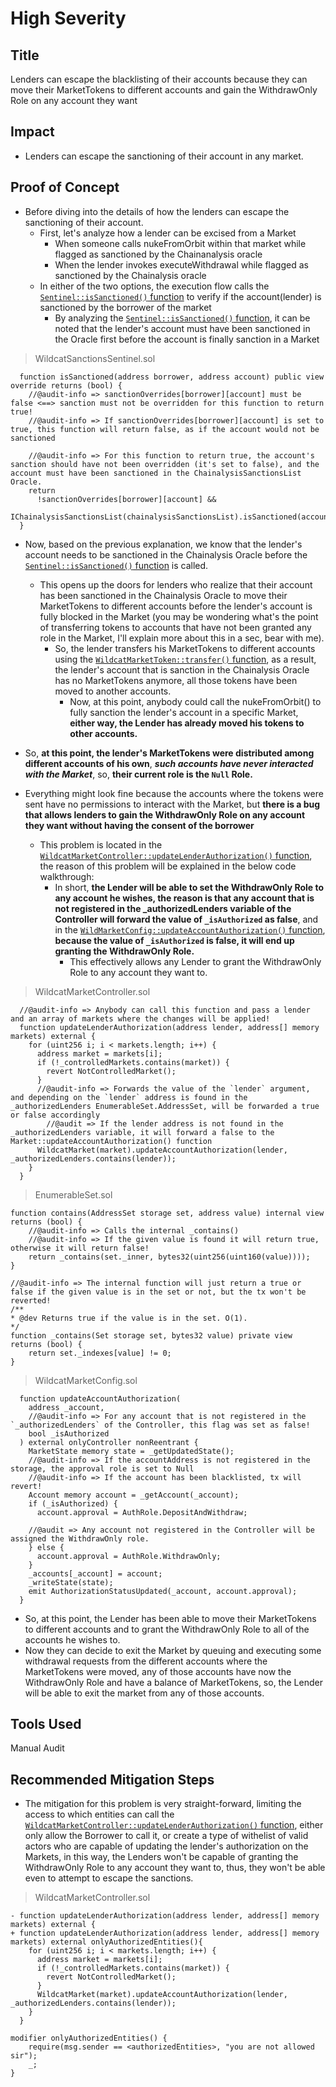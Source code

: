 # High Severity

## Title
Lenders can escape the blacklisting of their accounts because they can move their MarketTokens to different accounts and gain the WithdrawOnly Role on any account they want

## Impact
- Lenders can escape the sanctioning of their account in any market.

## Proof of Concept
- Before diving into the details of how the lenders can escape the sanctioning of their account.
    - First, let's analyze how a lender can be excised from a Market 
        - When someone calls nukeFromOrbit within that market while flagged as sanctioned by the Chainanalysis oracle
        - When the lender invokes executeWithdrawal while flagged as sanctioned by the Chainalysis oracle
    - In either of the two options, the execution flow calls the [`Sentinel::isSanctioned()` function](https://github.com/code-423n4/2023-10-wildcat/blob/main/src/WildcatSanctionsSentinel.sol#L39-L43) to verify if the account(lender) is sanctioned by the borrower of the market
        - By analyzing the [`Sentinel::isSanctioned()` function](https://github.com/code-423n4/2023-10-wildcat/blob/main/src/WildcatSanctionsSentinel.sol#L39-L43), it can be noted that the lender's account must have been sanctioned in the Oracle first before the account is finally sanction in a Market

> WildcatSanctionsSentinel.sol
```solidity
  function isSanctioned(address borrower, address account) public view override returns (bool) {
    //@audit-info => sanctionOverrides[borrower][account] must be false <==> sanction must not be overridden for this function to return true!
    //@audit-info => If sanctionOverrides[borrower][account] is set to true, this function will return false, as if the account would not be sanctioned

    //@audit-info => For this function to return true, the account's sanction should have not been overridden (it's set to false), and the account must have been sanctioned in the ChainalysisSanctionsList Oracle.
    return
      !sanctionOverrides[borrower][account] &&
      IChainalysisSanctionsList(chainalysisSanctionsList).isSanctioned(account);
  }
```

- Now, based on the previous explanation, we know that the lender's account needs to be sanctioned in the Chainalysis Oracle before the [`Sentinel::isSanctioned()` function](https://github.com/code-423n4/2023-10-wildcat/blob/main/src/WildcatSanctionsSentinel.sol#L39-L43) is called.
    - This opens up the doors for lenders who realize that their account has been sanctioned in the Chainalysis Oracle to move their MarketTokens to different accounts before the lender's account is fully blocked in the Market (you may be wondering what's the point of transferring tokens to accounts that have not been granted any role in the Market, I'll explain more about this in a sec, bear with me).
        - So, the lender transfers his MarketTokens to different accounts using the [`WildcatMarketToken::transfer()` function](https://github.com/code-423n4/2023-10-wildcat/blob/main/src/market/WildcatMarketToken.sol#L36-L39), as a result, the lender's account that is sanction in the Chainalysis Oracle has no MarketTokens anymore, all those tokens have been moved to another accounts.
            - Now, at this point, anybody could call the nukeFromOrbit() to fully sanction the lender's account in a specific Market, **either way, the Lender has already moved his tokens to other accounts.**

- So, **at this point, the lender's MarketTokens were distributed among different accounts of his own**, ***such accounts have never interacted with the Market***, so, **their current role is the `Null` Role.**
- Everything might look fine because the accounts where the tokens were sent have no permissions to interact with the Market, but **there is a bug that allows lenders to gain the WithdrawOnly Role on any account they want without having the consent of the borrower**
    - This problem is located in the [`WildcatMarketController::updateLenderAuthorization()` function](https://github.com/code-423n4/2023-10-wildcat/blob/main/src/WildcatMarketController.sol#L182-L190), the reason of this problem will be explained in the below code walkthrough:
        - In short, **the Lender will be able to set the WithdrawOnly Role to any account he wishes, the reason is that any account that is not registered in the _authorizedLenders variable of the Controller will forward the value of `_isAuthorized` as false**, and in the [`WildMarketConfig::updateAccountAuthorization()` function](https://github.com/code-423n4/2023-10-wildcat/blob/main/src/market/WildcatMarketConfig.sol#L112-L126), **because the value of `_isAuthorized` is false, it will end up granting the WithdrawOnly Role.**
            - This effectively allows any Lender to grant the WithdrawOnly Role to any account they want to.

> WildcatMarketController.sol
```solidity
  //@audit-info => Anybody can call this function and pass a lender and an array of markets where the changes will be applied!
  function updateLenderAuthorization(address lender, address[] memory markets) external {
    for (uint256 i; i < markets.length; i++) {
      address market = markets[i];
      if (!_controlledMarkets.contains(market)) {
        revert NotControlledMarket();
      }
      //@audit-info => Forwards the value of the `lender` argument, and depending on the `lender` address is found in the _authorizedLenders EnumerableSet.AddressSet, will be forwarded a true or false accordingly
        //@audit => If the lender address is not found in the _authorizedLenders variable, it will forward a false to the Market::updateAccountAuthorization() function
      WildcatMarket(market).updateAccountAuthorization(lender, _authorizedLenders.contains(lender));
    }
  }
```

> EnumerableSet.sol
```solidity
function contains(AddressSet storage set, address value) internal view returns (bool) {
    //@audit-info => Calls the internal _contains()
    //@audit-info => If the given value is found it will return true, otherwise it will return false!
    return _contains(set._inner, bytes32(uint256(uint160(value))));
}

//@audit-info => The internal function will just return a true or false if the given value is in the set or not, but the tx won't be reverted!
/**
* @dev Returns true if the value is in the set. O(1).
*/
function _contains(Set storage set, bytes32 value) private view returns (bool) {
    return set._indexes[value] != 0;
}
```

> WildcatMarketConfig.sol
```solidity
  function updateAccountAuthorization(
    address _account,
    //@audit-info => For any account that is not registered in the `_authorizedLenders` of the Controller, this flag was set as false!
    bool _isAuthorized
  ) external onlyController nonReentrant {
    MarketState memory state = _getUpdatedState();
    //@audit-info => If the accountAddress is not registered in the storage, the approval role is set to Null
    //@audit-info => If the account has been blacklisted, tx will revert!
    Account memory account = _getAccount(_account);
    if (_isAuthorized) {
      account.approval = AuthRole.DepositAndWithdraw;
    
    //@audit => Any account not registered in the Controller will be assigned the WithdrawOnly role.
    } else {
      account.approval = AuthRole.WithdrawOnly;
    }
    _accounts[_account] = account;
    _writeState(state);
    emit AuthorizationStatusUpdated(_account, account.approval);
  }
```

- So, at this point, the Lender has been able to move their MarketTokens to different accounts and to grant the WithdrawOnly Role to all of the accounts he wishes to.
- Now they can decide to exit the Market by queuing and executing some withdrawal requests from the different accounts where the MarketTokens were moved, any of those accounts have now the WithdrawOnly Role and have a balance of MarketTokens, so, the Lender will be able to exit the market from any of those accounts.


## Tools Used
Manual Audit

## Recommended Mitigation Steps
- The mitigation for this problem is very straight-forward, limiting the access to which entities can call the [`WildcatMarketController::updateLenderAuthorization()` function](https://github.com/code-423n4/2023-10-wildcat/blob/main/src/WildcatMarketController.sol#L182-L190), either only allow the Borrower to call it, or create a type of withelist of valid actors who are capable of updating the lender's authorization on the Markets, in this way, the Lenders won't be capable of granting the WithdrawOnly Role to any account they want to, thus, they won't be able even to attempt to escape the sanctions.

> WildcatMarketController.sol
```solidity
- function updateLenderAuthorization(address lender, address[] memory markets) external {
+ function updateLenderAuthorization(address lender, address[] memory markets) external onlyAuthorizedEntities(){
    for (uint256 i; i < markets.length; i++) {
      address market = markets[i];
      if (!_controlledMarkets.contains(market)) {
        revert NotControlledMarket();
      }
      WildcatMarket(market).updateAccountAuthorization(lender, _authorizedLenders.contains(lender));
    }
  }

modifier onlyAuthorizedEntities() {
    require(msg.sender == <authorizedEntities>, "you are not allowed sir");
    _;
}
```